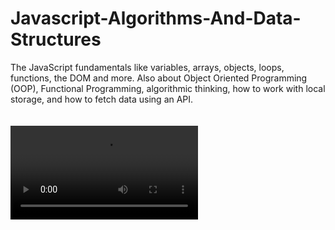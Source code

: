 # Javascript-Algorithms-And-Data-Structures
The JavaScript fundamentals like variables, arrays, objects, loops, functions, the DOM and more. Also about Object Oriented Programming (OOP), Functional Programming, algorithmic thinking, how to work with local storage, and how to fetch data using an API.
</br></br></br>
![Demo of the project](https://github.com/Cappu123/Javascript-Algorithms-And-Data-Structures/blob/main/Learn%20Basic%20String%20and%20Array%20Methods%20by%20Building%20a%20Music%20Player/assets/freecodecamp-music-player.mp4)
